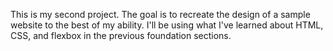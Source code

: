 This is my second project. The goal is to recreate the design of a sample website to the best of my ability. I'll be using what I've learned about HTML, CSS, and flexbox in the previous foundation sections.